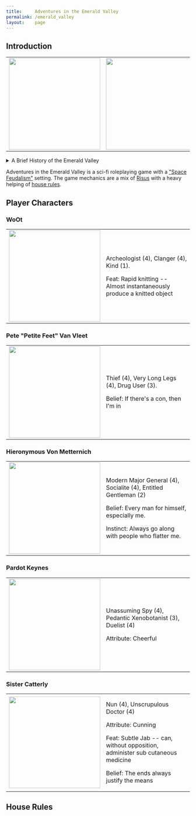 ```yaml
---
title:     Adventures in the Emerald Valley
permalink: /emerald_valley
layout:    page
---
```


## Introduction


<table>
	<tr>
    	<td> <img src="{{site.baseurl}}/imgs/roleplaying/architecture.png" style="width:250px;height:250px" ></td>
    	<td><img src="{{site.baseurl}}/imgs/roleplaying/Obelisk.jpg" style="width:250px;height:250px" ></td>
    	<td><img src="{{site.baseurl}}/imgs/roleplaying/ship.png" style="width:250px;height:250px" ></td>
	</tr> 
</table>

<details><summary>A Brief History of the Emerald Valley</summary>
<p><i>It has been 632 years since the dissolution of the Dominion of Ko. For nearly two millenia Ko's rule over the local stellar cluster known as the Emerald Valley, and it's hundreds of habitable planets, was unshakable, despite the frequent ambitions of upstart warlords. During this time of peace and propserity Ko pursued all manner of ambitious projects across their empire. The purposes and scope of many of these projects to this day remain a mystery to historians. Then, in a span of time as short as Ko's rule was long, the Dominion collapsed. In the wake of this collapse came 300 years of warfare between local rulers, during which time the social and technological infrastructure that sustained the Dominion dissolved and the knowledge of it's workings was lost.</i> </p>

<p><i>Now the Emerald Valley is shattered into a patchwork of feudal kingdoms and planet states, all vying for the remnants of a long dead empire. Wars between kingdoms is common, and the stars are full of roaming sell-ships, noble and villiannous, searching for a great King to swear their allegiance to, or from whom to extract a hefty fee. Many once prosperous systems are now long abandoned, whiped out by some forgotten implement of war. Scholars and scavengers scour these husks in search of clues to the past, and profitable loot. Rumors of strange horrors and impending doom steadily flow into the Emerald Valley from it's vast periphery, and nobody is sure when the next plague or foreign invader will once again dissolve the current order of things. It is a time of great uncertainty and provincialism.</i></p>

<p><i>Our protagonists find themselves in the Kingdom of Ambersol, a fairly peaceful Kingdom, with an even headed ruler. There they toil in a penal colony on an untamed and dangerous planet. Their crimes are their own, but their punishment is shared. Their future is as uncertain as that of the Emerald Valley.</i> </p>
</details>


Adventures in the Emerald Valley is a sci-fi roleplaying game with a ["Space Feudalism"](https://tvtropes.org/pmwiki/pmwiki.php/Main/FeudalFuture) setting. The game mechanics are a mix of [Risus](https://www.drivethrurpg.com/product/170294/Risus-The-Anything-RPG) with a heavy helping of [house rules](/emerald_valley/rules). 

## Player Characters



### WoOt
<table>
 <tr>
 	<td><img src="{{site.baseurl}}/imgs/roleplaying/clanger.png" style="width:250px;height:250px" ></td>
 	<td> <p>Archeologist (4), Clanger (4), Kind (1).</p>
	<p>Feat: Rapid knitting -- Almost instantaneously produce a knitted object</p>
 	 </td>
 </tr>
</table>

### Pete "Petite Feet" Van Vleet
<table>
	<tr>
 	<td><img src="{{site.baseurl}}/imgs/roleplaying/long_legs.png" style="width:250px;height:250px" ></td>
  	<td> <p>Thief (4), Very Long Legs (4), Drug User (3).</p>
	<p>Belief: If there's a con, then I'm in</p>
 	 </td>
 	</tr>
</table>

### Hieronymous Von Metternich
<table><tr>
 <td><img src="{{site.baseurl}}/imgs/roleplaying/general.jpg" style="width:250px;height:250px" ></td>
 <td><p>Modern Major General (4), Socialite (4), Entitled Gentleman (2) </p>
 	<p>Belief: Every man for himself, especially me. </p>
 	<p>Instinct: Always go along with people who flatter me. </p> 
 </td>
</tr></table>

### Pardot Keynes
<table><tr>
 <td><img src="{{site.baseurl}}/imgs/roleplaying/pardot.png" style="width:250px;height:250px" ></td>
 <td><p>Unassuming Spy (4), Pedantic Xenobotanist (3), Duelist (4) </p>
 	<p>Attribute: Cheerful</p>
 </td>
</tr></table>

### Sister Catterly
<table><tr>
 <td><img src="{{site.baseurl}}/imgs/roleplaying/caterly.jpg" style="width:250px;height:250px" ></td>
 <td><p> Nun (4), Unscrupulous Doctor (4)</p>
 	<p> Attribute: Cunning</p>
 	<p>Feat: Subtle Jab -- can, without opposition, administer sub cutaneous medicine</p>
 	<p> Belief: The ends always justify the means</p>
 </td>
</tr></table>


## House Rules


